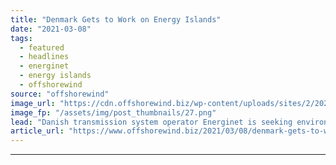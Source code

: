 ```yaml
---
title: "Denmark Gets to Work on Energy Islands"
date: "2021-03-08"
tags: 
  - featured
  - headlines
  - energinet
  - energy islands
  - offshorewind
source: "offshorewind"
image_url: "https://cdn.offshorewind.biz/wp-content/uploads/sites/2/2021/03/08094005/Denmark-Starts-Energy-Island-Probes.png"
image_fp: "/assets/img/post_thumbnails/27.png"
lead: "Danish transmission system operator Energinet is seeking environmental engineering consultancy services for the energy"
article_url: "https://www.offshorewind.biz/2021/03/08/denmark-gets-to-work-on-energy-islands/"
---
```


---
